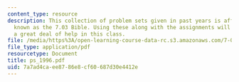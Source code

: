 ```yaml
---
content_type: resource
description: This collection of problem sets given in past years is affectionately
  known as the 7.03 Bible. Using these along with the assignments will give the student
  a great deal of help in this class.
file: /media/https%3A/open-learning-course-data-rc.s3.amazonaws.com/7-03-genetics-fall-2004/7a7ad4caee8786e8cf60687d30e4412e_ps_1996.pdf
file_type: application/pdf
resourcetype: Document
title: ps_1996.pdf
uid: 7a7ad4ca-ee87-86e8-cf60-687d30e4412e
---
```

